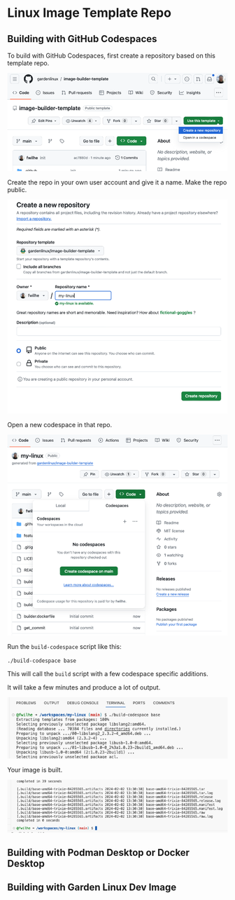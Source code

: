 # Linux Image Template Repo

## Building with GitHub Codespaces

To build with GitHub Codespaces, first create a repository based on this template repo.

![](./docs/codespaces-01.png)

Create the repo in your own user account and give it a name.
Make the repo public.

![](./docs/codespaces-02.png)

Open a new codespace in that repo.

![](./docs/codespaces-03.png)

Run the `build-codespace` script like this:

`./build-codespace base`

This will call the `build` script with a few codespace specific additions.

It will take a few minutes and produce a lot of output.

![](./docs/codespaces-04.png)

Your image is built.

![](./docs/codespaces-05.png)

## Building with Podman Desktop or Docker Desktop

## Building with Garden Linux Dev Image
